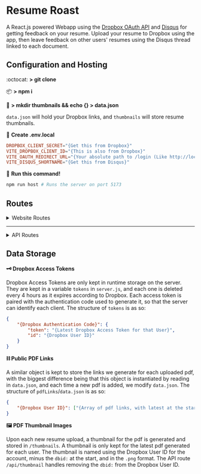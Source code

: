 # Resume Roast

A React.js powered Webapp using the [Dropbox OAuth API](https://www.dropbox.com/developers)
and [Disqus](https://disqus.com) for getting feedback on your resume. Upload
your resume to Dropbox using the app, then leave feedback on other users'
resumes using the Disqus thread linked to each document.

## Configuration and Hosting

:octocat: **> git clone**

:package: **> npm i**

:open_file_folder: **> mkdir thumbnails && echo {} > data.json**

`data.json` will hold your Dropbox links, and `thumbnails` will store resume thumbnails.

:page_facing_up: **Create .env.local**
```toml
DROPBOX_CLIENT_SECRET="{Get this from Dropbox}"
VITE_DROPBOX_CLIENT_ID="{This is also from Dropbox}"
VITE_OAUTH_REDIRECT_URL="{Your absolute path to /login (Like http://localhost:5173/login)}"
VITE_DISQUS_SHORTNAME="{Get this from Disqus}"
```
:runner: **Run this command!**
```bash
npm run host # Runs the server on port 5173
```
## Routes

<details>
<summary> Website Routes </summary>

**:house: /**

**:key: /login**

**:orange_book: /r/**

**:smiley: /me**

**:scroll: /about**

</details>

---

<details>
<summary> API Routes </summary>

**:coin: /api/tokenExchange**

```json
"method": "POST",
"body": {
    "code": "{Authentication Code granted by Dropbox}"
}
```
<center><p align="center">:arrow_down:</p></center>

```json
"status": 200,
```

**:arrow_up: /api/upload**

```json
"method": "POST",
"body": "{Byte array of PDF file}"
"header": {
    "Auth-Code": "{Authentication Code granted by Dropbox}",
    "Content-Type": "application/octet-stream",
}
```
<center><p align="center">:arrow_down:</p></center>

```json
"status": 200,
"content-type": "application/json",
"body": {
    "link": "{Dropbox link to pdf file}",
    "version": "{Number of pdfs associated with this user}"
}
```

**:books: /api/allpdfs**

```json
"method": "GET",
```
<center><p align="center">:arrow_down:</p></center>

```json
"status": 200,
"content-type": "application/json",
"body": [
    {
        "id": "{Dropbox User ID}", 
        "link": "{Link to this user's latest resume}"
    }
]
```

**:green_book: /api/pdf**

```json
"method": "GET",
"queryParameters": {
    "id": "{Dropbox User ID}",
    "version": "[OPTIONAL] {Number used to identify older resume version}"
}
```
<center><p align="center">:arrow_down:</p></center>

```json
"status": 200,
"content-type": "application/json",
"body": {
    "link": "{Link to pdf file}",
}
```

**:camera: /api/thumbnail**

```json
"method": "GET",
"queryParameters": {
    "id": "{Dropbox User ID for pdf owner (used for caching)}"
}
```

<center><p align="center">:arrow_down:</p></center>

```json
"status": 200,
"content-type": "image/png",
"body": "{Thumbnail Image Data}"
```
</details>

## Data Storage

**:old_key: Dropbox Access Tokens**

Dropbox Access Tokens are only kept in runtime storage on the server.
They are kept in a variable `tokens` in `server.js`, and each one is
deleted every 4 hours as it expires according to Dropbox. Each access
token is paired with the authentication code used to generate it, so that
the server can identify each client. The structure of `tokens` is as so:
```json
{
    "{Dropbox Authentication Code}": {
        "token": "{Latest Dropbox Access Token for that User}",
        "id": "{Dropbox User ID}"
    }
}
```

**:chains: Public PDF Links**

A similar object is kept to store the links we generate for each uploaded
pdf, with the biggest difference being that this object is instantiated by
reading in `data.json`, and each time a new pdf is added, we modify 
`data.json`. The structure of `pdfLinks`/`data.json` is as so:
```json
{
    "{Dropbox User ID}": ["{Array of pdf links, with latest at the start}"]
}
```

**:framed_picture: PDF Thumbnail Images**

Upon each new resume upload, a thumbnail for the pdf is generated and stored
in `/thumbnails`. A thumbnail is only kept for the latest pdf generated for
each user. The thumbnail is named using the Dropbox User ID for the account,
minus the `dbid:` at the start, and in the `.png` format. The API route
`/api/thumbnail` handles removing the `dbid:` from the Dropbox User ID.
